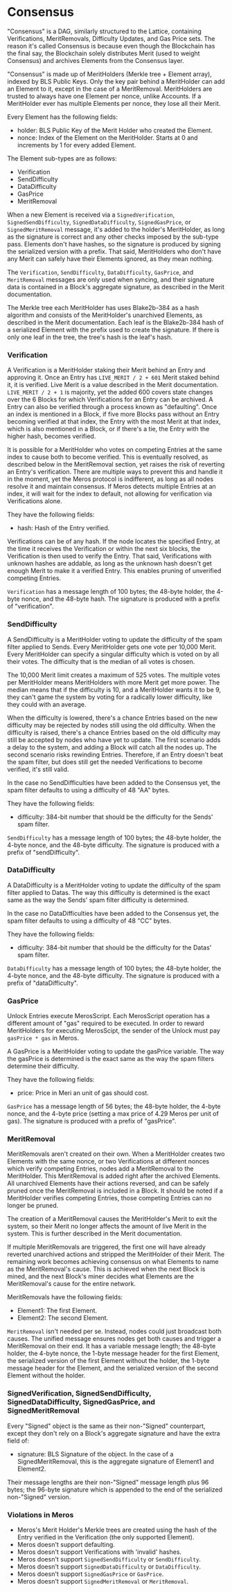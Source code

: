 # Consensus

"Consensus" is a DAG, similarly structured to the Lattice, containing Verifications, MeritRemovals, Difficulty Updates, and Gas Price sets. The reason it's called Consensus is because even though the Blockchain has the final say, the Blockchain solely distributes Merit (used to weight Consensus) and archives Elements from the Consensus layer.

"Consensus" is made up of MeritHolders (Merkle tree + Element array), indexed by BLS Public Keys. Only the key pair behind a MeritHolder can add an Element to it, except in the case of a MeritRemoval. MeritHolders are trusted to always have one Element per nonce, unlike Accounts. If a MeritHolder ever has multiple Elements per nonce, they lose all their Merit.

Every Element has the following fields:

- holder: BLS Public Key of the Merit Holder who created the Element.
- nonce: Index of the Element on the MeritHolder. Starts at 0 and increments by 1 for every added Element.

The Element sub-types are as follows:

- Verification
- SendDifficulty
- DataDifficulty
- GasPrice
- MeritRemoval

When a new Element is received via a `SignedVerification`, `SignedSendDifficulty`, `SignedDataDifficulty`, `SignedGasPrice`, or `SignedMeritRemoval` message, it's added to the holder's MeritHolder, as long as the signature is correct and any other checks imposed by the sub-type pass. Elements don't have hashes, so the signature is produced by signing the serialized version with a prefix. That said, MeritHolders who don't have any Merit can safely have their Elements ignored, as they mean nothing.

The `Verification`, `SendDifficulty`, `DataDifficulty`, `GasPrice`, and `MeritRemoval` messages are only used when syncing, and their signature data is contained in a Block's aggregate signature, as described in the Merit documentation.

The Merkle tree each MeritHolder has uses Blake2b-384 as a hash algorithm and consists of the MeritHolder's unarchived Elements, as described in the Merit documentation. Each leaf is the Blake2b-384 hash of a serialized Element with the prefix used to create the signature. If there is only one leaf in the tree, the tree's hash is the leaf's hash.

### Verification

A Verification is a MeritHolder staking their Merit behind an Entry and approving it. Once an Entry has `LIVE_MERIT / 2 + 601` Merit staked behind it, it is verified. Live Merit is a value described in the Merit documentation. `LIVE_MERIT / 2 + 1` is majority, yet the added 600 covers state changes over the 6 Blocks for which Verifications for an Entry can be archived. A Entry can also be verified through a process known as "defaulting". Once an index is mentioned in a Block, if five more Blocks pass without an Entry becoming verified at that index, the Entry with the most Merit at that index, which is also mentioned in a Block, or if there's a tie, the Entry with the higher hash, becomes verified.

It is possible for a MeritHolder who votes on competing Entries at the same index to cause both to become verified. This is eventually resolved, as described below in the MeritRemoval section, yet raises the risk of reverting an Entry's verification. There are multiple ways to prevent this and handle it in the moment, yet the Meros protocol is indifferent, as long as all nodes resolve it and maintain consensus. If Meros detects multiple Entries at an index, it will wait for the index to default, not allowing for verification via Verifications alone.

They have the following fields:

- hash: Hash of the Entry verified.

Verifications can be of any hash. If the node locates the specified Entry, at the time it receives the Verification or within the next six blocks, the Verification is then used to verify the Entry. That said, Verifications with unknown hashes are addable, as long as the unknown hash doesn't get enough Merit to make it a verified Entry. This enables pruning of unverified competing Entries.

`Verification` has a message length of 100 bytes; the 48-byte holder, the 4-byte nonce, and the 48-byte hash. The signature is produced with a prefix of "verification".

### SendDifficulty

A SendDifficulty is a MeritHolder voting to update the difficulty of the spam filter applied to Sends. Every MeritHolder gets one vote per 10,000 Merit. Every MeritHolder can specify a singular difficulty which is voted on by all their votes. The difficulty that is the median of all votes is chosen.

The 10,000 Merit limit creates a maximum of 525 votes. The multiple votes per MeritHolder means MeritHolders with more Merit get more power. The median means that if the difficulty is 10, and a MeritHolder wants it to be 9, they can't game the system by voting for a radically lower difficulty, like they could with an average.

When the difficulty is lowered, there's a chance Entries based on the new difficulty may be rejected by nodes still using the old difficulty. When the difficulty is raised, there's a chance Entries based on the old difficulty may still be accepted by nodes who have yet to update. The first scenario adds a delay to the system, and adding a Block will catch all the nodes up. The second scenario risks rewinding Entries. Therefore, if an Entry doesn't beat the spam filter, but does still get the needed Verifications to become verified, it's still valid.

In the case no SendDifficulties have been added to the Consensus yet, the spam filter defaults to using a difficulty of 48 "AA" bytes.

They have the following fields:

- difficulty: 384-bit number that should be the difficulty for the Sends' spam filter.

`SendDifficulty` has a message length of 100 bytes; the 48-byte holder, the 4-byte nonce, and the 48-byte difficulty. The signature is produced with a prefix of "sendDifficulty".

### DataDifficulty

A DataDifficulty is a MeritHolder voting to update the difficulty of the spam filter applied to Datas. The way this difficulty is determined is the exact same as the way the Sends' spam filter difficulty is determined.

In the case no DataDifficulties have been added to the Consensus yet, the spam filter defaults to using a difficulty of 48 "CC" bytes.

They have the following fields:

- difficulty: 384-bit number that should be the difficulty for the Datas' spam filter.

`DataDifficulty` has a message length of 100 bytes; the 48-byte holder, the 4-byte nonce, and the 48-byte difficulty. The signature is produced with a prefix of "dataDifficulty".

### GasPrice

Unlock Entries execute MerosScript. Each MerosScript operation has a different amount of "gas" required to be executed. In order to reward MeritHolders for executing MerosScipt, the sender of the Unlock must pay `gasPrice * gas` in Meros.

A GasPrice is a MeritHolder voting to update the gasPrice variable. The way the gasPrice is determined is the exact same as the way the spam filters determine their difficulty.

They have the following fields:

- price: Price in Meri an unit of gas should cost.

`GasPrice` has a message length of 56 bytes; the 48-byte holder, the 4-byte nonce, and the 4-byte price (setting a max price of 4.29 Meros per unit of gas). The signature is produced with a prefix of "gasPrice".

### MeritRemoval

MeritRemovals aren't created on their own. When a MeritHolder creates two Elements with the same nonce, or two Verifications at different nonces which verify competing Entries, nodes add a MeritRemoval to the MeritHolder. This MeritRemoval is added right after the archived Elements. All unarchived Elements have their actions reversed, and can be safely pruned once the MeritRemoval is included in a Block. It should be noted if a MeritHolder verifies competing Entries, those competing Entries can no longer be pruned.

The creation of a MeritRemoval causes the MeritHolder's Merit to exit the system, so their Merit no longer affects the amount of live Merit in the system. This is further described in the Merit documentation.

If multiple MeritRemovals are triggered, the first one will have already reverted unarchived actions and stripped the MeritHolder of their Merit. The remaining work becomes achieving consensus on what Elements to name as the MeritRemoval's cause. This is achieved when the next Block is mined, and the next Block's miner decides what Elements are the MeritRemoval's cause for the entire network.

MeritRemovals have the following fields:

- Element1: The first Element.
- Element2: The second Element.

`MeritRemoval` isn't needed per se. Instead, nodes could just broadcast both causes. The unified message ensures nodes get both causes and trigger a MeritRemoval on their end. It has a variable message length; the 48-byte holder, the 4-byte nonce, the 1-byte message header for the first Element, the serialized version of the first Element without the holder, the 1-byte message header for the Element, and the serialized version of the second Element without the holder.

### SignedVerification, SignedSendDifficulty, SignedDataDifficulty, SignedGasPrice, and SignedMeritRemoval

Every "Signed" object is the same as their non-"Signed" counterpart, except they don't rely on a Block's aggregate signature and have the extra field of:

- signature: BLS Signature of the object. In the case of a SignedMeritRemoval, this is the aggregate signature of Element1 and Element2.

Their message lengths are their non-"Signed" message length plus 96 bytes; the 96-byte signature which is appended to the end of the serialized non-"Signed" version.

### Violations in Meros

- Meros's Merit Holder's Merkle trees are created using the hash of the Entry verified in the Verification (the only supported Element).
- Meros doesn't support defaulting.
- Meros doesn't support Verifications with 'invalid' hashes.
- Meros doesn't support `SignedSendDifficulty` or `SendDifficulty`.
- Meros doesn't support `SignedDataDifficulty` or `DataDifficulty`.
- Meros doesn't support `SignedGasPrice` or `GasPrice`.
- Meros doesn't support `SignedMeritRemoval` or `MeritRemoval`.
